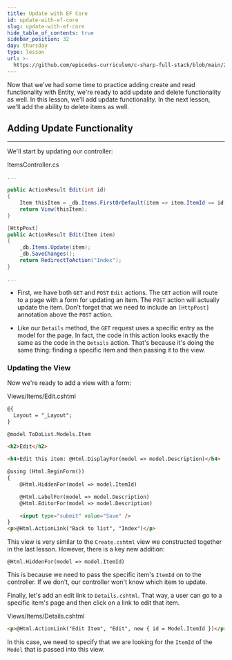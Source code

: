 ```yaml
---
title: Update with EF Core
id: update-with-ef-core
slug: update-with-ef-core
hide_table_of_contents: true
sidebar_position: 32
day: thursday
type: lesson
url: >-
  https://github.com/epicodus-curriculum/c-sharp-full-stack/blob/main/2g_update_with_ef_core.md
---
```


Now that we've had some time to practice adding create and read functionality with Entity, we're ready to add update and delete functionality as well. In this lesson, we'll add update functionality. In the next lesson, we'll add the ability to delete items as well.

## Adding Update Functionality
---

We'll start by updating our controller:

<div class="filename">ItemsController.cs</div>

```csharp
...

public ActionResult Edit(int id)
{
    Item thisItem = _db.Items.FirstOrDefault(item => item.ItemId == id);
    return View(thisItem);
}

[HttpPost]
public ActionResult Edit(Item item)
{
    _db.Items.Update(item);
    _db.SaveChanges();
    return RedirectToAction("Index");
}

...
```

* First, we have both `GET` and `POST` `Edit` actions. The `GET` action will route to a page with a form for updating an item. The `POST` action will actually update the item. Don't forget that we need to include an `[HttpPost]` annotation above the `POST` action.

* Like our `Details` method, the `GET` request uses a specific entry as the model for the page. In fact, the code in this action looks exactly the same as the code in the `Details` action. That's because it's doing the same thing: finding a specific item and then passing it to the view.

### Updating the View

Now we're ready to add a view with a form:

<div class="filename">Views/Items/Edit.cshtml</div>

```html
@{
  Layout = "_Layout";
}

@model ToDoList.Models.Item

<h2>Edit</h2>

<h4>Edit this item: @Html.DisplayFor(model => model.Description)</h4>

@using (Html.BeginForm())
{
    @Html.HiddenFor(model => model.ItemId)

    @Html.LabelFor(model => model.Description)
    @Html.EditorFor(model => model.Description)

    <input type="submit" value="Save" />
}
<p>@Html.ActionLink("Back to list", "Index")</p>

```

This view is very similar to the `Create.cshtml` view we constructed together in the last lesson. However, there is a key new addition:

```
@Html.HiddenFor(model => model.ItemId)
```

This is because we need to pass the specific item's `ItemId` on to the controller. If we don't, our controller won't know which item to update.

Finally, let's add an edit link to `Details.cshtml`. That way, a user can go to a specific item's page and then click on a link to edit that item.

<div class="filename">Views/Items/Details.cshtml</div>

```html
<p>@Html.ActionLink("Edit Item", "Edit", new { id = Model.ItemId })</p>
```

In this case, we need to specify that we are looking for the `ItemId` of the `Model` that is passed into this view.